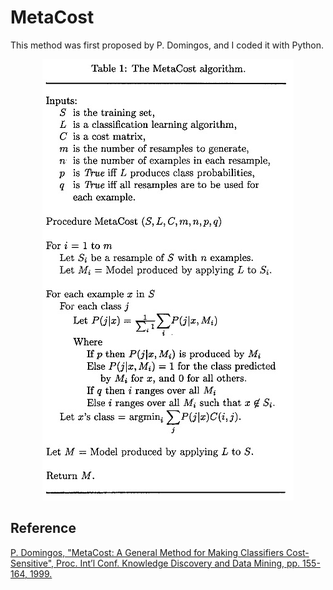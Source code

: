 MetaCost
====
This method was first proposed by P. Domingos, and I coded it with Python.

<p align="center">
<img src="https://github.com/Treers/MetaCost/blob/master/etc/metacost.jpg" />
</p>

Reference
---------
[P. Domingos, "MetaCost: A General Method for Making Classifiers Cost-Sensitive", Proc. Int’l Conf. Knowledge Discovery and Data Mining, pp. 155-164, 1999.](https://homes.cs.washington.edu/~pedrod/papers/kdd99.pdf)
